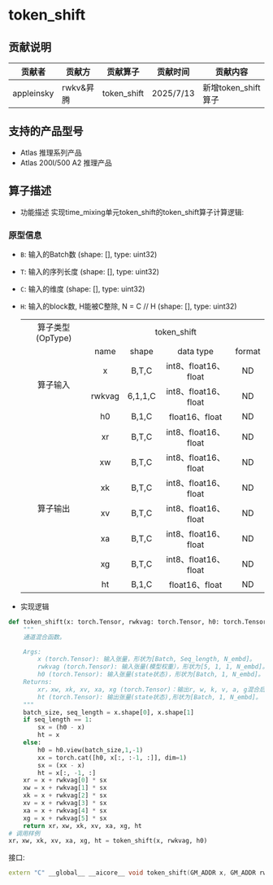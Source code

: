 # token_shift

## 贡献说明
| 贡献者    | 贡献方  | 贡献算子                | 贡献时间      | 贡献内容                    |
|--------|------|---------------------|-----------|-------------------------|
| appleinsky | rwkv&昇腾 | token_shift | 2025/7/13 | 新增token_shift算子 |

## 支持的产品型号
- Atlas 推理系列产品
- Atlas 200I/500 A2 推理产品
## 算子描述
- 功能描述
实现time_mixing单元token_shift的token_shift算子计算逻辑:

### 原型信息
- `B`: 输入的Batch数 (shape: [], type: uint32)
- `T`: 输入的序列长度 (shape: [], type: uint32) 
- `C`: 输入的维度 (shape: [], type: uint32)
- `H`: 输入的block数, H能被C整除, N = C // H (shape: [], type: uint32)
  <table>
    <tr><td rowspan="1" align="center">算子类型(OpType)</td><td colspan="4" align="center">token_shift</td></tr>
    </tr>
    <tr><td rowspan="4" align="center">算子输入</td><td align="center">name</td><td align="center">shape</td><td align="center">data type</td><td align="center">format</td></tr>
    <tr><td align="center">x</td><td align="center">B,T,C</td><td align="center">int8、float16、float</td><td align="center">ND</td></tr>
    <tr><td align="center">rwkvag</td><td align="center">6,1,1,C</td><td align="center">int8、float16、float</td><td align="center">ND</td></tr>
    <tr><td align="center">h0</td><td align="center">B,1,C</td><td align="center">float16、float</td><td align="center">ND</td></tr>

    </tr>
    </tr>
    <tr><td rowspan="7" align="center">算子输出</td>
    <td align="center">xr</td><td align="center">B,T,C</td><td align="center">int8、float16、float</td><td align="center">ND</td></tr>
    </tr>
    <td align="center">xw</td><td align="center">B,T,C</td><td align="center">int8、float16、float</td><td align="center">ND</td></tr>
    </tr>
    <td align="center">xk</td><td align="center">B,T,C</td><td align="center">int8、float16、float</td><td align="center">ND</td></tr>
    </tr>
    <td align="center">xv</td><td align="center">B,T,C</td><td align="center">int8、float16、float</td><td align="center">ND</td></tr>
    </tr>
    <td align="center">xa</td><td align="center">B,T,C</td><td align="center">int8、float16、float</td><td align="center">ND</td></tr>
    </tr>
    <td align="center">xg</td><td align="center">B,T,C</td><td align="center">int8、float16、float</td><td align="center">ND</td></tr>
    </tr>
    <td align="center">ht</td><td align="center">B,1,C</td><td align="center">float16、float</td><td align="center">ND</td>
    </tr>
  </table>

- 实现逻辑
```python
def token_shift(x: torch.Tensor, rwkvag: torch.Tensor, h0: torch.Tensor) -> torch.Tensor:
    """
    通道混合函数。

    Args:
        x (torch.Tensor): 输入张量，形状为[Batch, Seq_length, N_embd]。
        rwkvag (torch.Tensor): 输入张量(模型权重），形状为[5, 1, 1, N_embd]。
        h0 (torch.Tensor): 输入张量(state状态)，形状为[Batch, 1, N_embd]。
    Returns:
        xr，xw, xk, xv, xa, xg (torch.Tensor)：输出r, w, k, v, a, g混合后的张量，形状均为[Batch, Seq_length, N_embd]
        ht (torch.Tensor): 输出张量(state状态),形状为[Batch, 1, N_embd]。
    """
    batch_size, seq_length = x.shape[0], x.shape[1]
    if seq_length == 1:
        sx = (h0 - x)
        ht = x
    else:
        h0 = h0.view(batch_size,1,-1)
        xx = torch.cat([h0, x[:, :-1, :]], dim=1)
        sx = (xx - x)
        ht = x[:, -1, :]
    xr = x + rwkvag[0] * sx
    xw = x + rwkvag[1] * sx
    xk = x + rwkvag[2] * sx
    xv = x + rwkvag[3] * sx
    xa = x + rwkvag[4] * sx
    xg = x + rwkvag[5] * sx
    return xr，xw, xk, xv, xa, xg, ht
# 调用样例
xr，xw, xk, xv, xa, xg, ht = token_shift(x, rwkvag, h0)
```

接口:

```cpp
extern "C" __global__ __aicore__ void token_shift(GM_ADDR x, GM_ADDR rwkvag, GM_ADDR h0, GM_ADDR xr，GM_ADDR xw, GM_ADDR xk, GM_ADDR xv, GM_ADDR xa, GM_ADDR xg, GM_ADDR ht, GM_ADDR workspace, GM_ADDR tiling)
```